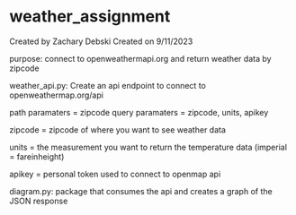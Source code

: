 # weather_assignment

Created by Zachary Debski
Created on 9/11/2023

purpose:
connect to openweathermapi.org and return weather data by zipcode

weather_api.py:
Create an api endpoint to connect to openweathermap.org/api

path paramaters =  zipcode
query paramaters = zipcode, units, apikey

zipcode = zipcode of where you want to see weather data

units = the measurement you want to return the temperature data
  (imperial = fareinheight)
  
apikey = personal token used to connect to openmap api 




diagram.py:
package that consumes the api and creates a graph of the JSON response
